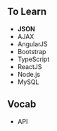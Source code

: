 ## To Learn

- **JSON**
- AJAX
- AngularJS
- Bootstrap
- TypeScript
- ReactJS
- Node.js
- MySQL

## Vocab 

- API
